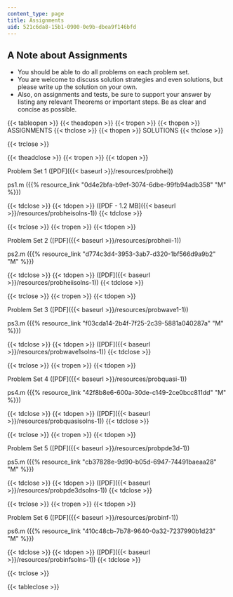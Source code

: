 ```yaml
---
content_type: page
title: Assignments
uid: 521c6da8-15b1-0900-0e9b-dbea9f146bfd
---
```


A Note about Assignments
------------------------

*   You should be able to do all problems on each problem set.
*   You are welcome to discuss solution strategies and even solutions, but please write up the solution on your own.
*   Also, on assignments and tests, be sure to support your answer by listing any relevant Theorems or important steps. Be as clear and concise as possible.

{{< tableopen >}}
{{< theadopen >}}
{{< tropen >}}
{{< thopen >}}
ASSIGNMENTS
{{< thclose >}}
{{< thopen >}}
SOLUTIONS
{{< thclose >}}

{{< trclose >}}

{{< theadclose >}}
{{< tropen >}}
{{< tdopen >}}


Problem Set 1 ([PDF]({{< baseurl >}}/resources/probhei))

ps1.m ({{% resource_link "0d4e2bfa-b9ef-3074-6dbe-99fb94adb358" "M" %}})


{{< tdclose >}}
{{< tdopen >}}
([PDF - 1.2 MB]({{< baseurl >}}/resources/probheisolns-1))
{{< tdclose >}}

{{< trclose >}}
{{< tropen >}}
{{< tdopen >}}


Problem Set 2 ([PDF]({{< baseurl >}}/resources/probheii-1))

ps2.m ({{% resource_link "d774c3d4-3953-3ab7-d320-1bf566d9a9b2" "M" %}})


{{< tdclose >}}
{{< tdopen >}}
([PDF]({{< baseurl >}}/resources/probheiisolns-1))
{{< tdclose >}}

{{< trclose >}}
{{< tropen >}}
{{< tdopen >}}


Problem Set 3 ([PDF]({{< baseurl >}}/resources/probwave1-1))

ps3.m ({{% resource_link "f03cda14-2b4f-7f25-2c39-5881a040287a" "M" %}})


{{< tdclose >}}
{{< tdopen >}}
([PDF]({{< baseurl >}}/resources/probwave1solns-1))
{{< tdclose >}}

{{< trclose >}}
{{< tropen >}}
{{< tdopen >}}


Problem Set 4 ([PDF]({{< baseurl >}}/resources/probquasi-1))

ps4.m ({{% resource_link "42f8b8e6-600a-30de-c149-2ce0bcc811dd" "M" %}})


{{< tdclose >}}
{{< tdopen >}}
([PDF]({{< baseurl >}}/resources/probquasisolns-1))
{{< tdclose >}}

{{< trclose >}}
{{< tropen >}}
{{< tdopen >}}


Problem Set 5 ([PDF]({{< baseurl >}}/resources/probpde3d-1))

ps5.m ({{% resource_link "cb37828e-9d90-b05d-6947-74491baeaa28" "M" %}})


{{< tdclose >}}
{{< tdopen >}}
([PDF]({{< baseurl >}}/resources/probpde3dsolns-1))
{{< tdclose >}}

{{< trclose >}}
{{< tropen >}}
{{< tdopen >}}


Problem Set 6 ([PDF]({{< baseurl >}}/resources/probinf-1))

ps6.m ({{% resource_link "410c48cb-7b78-9640-0a32-7237990b1d23" "M" %}})


{{< tdclose >}}
{{< tdopen >}}
([PDF]({{< baseurl >}}/resources/probinfsolns-1))
{{< tdclose >}}

{{< trclose >}}

{{< tableclose >}}